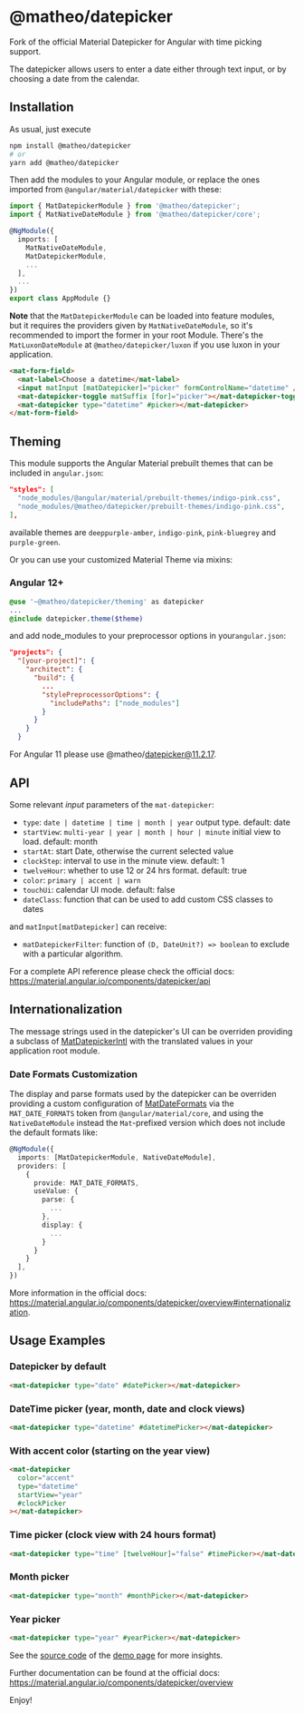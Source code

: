 # @matheo/datepicker

Fork of the official Material Datepicker for Angular with time picking support.

The datepicker allows users to enter a date either through text input, or by choosing a date from the calendar.

## Installation

As usual, just execute

```bash
npm install @matheo/datepicker
# or
yarn add @matheo/datepicker
```

Then add the modules to your Angular module, or replace the ones imported from `@angular/material/datepicker` with these:

```typescript
import { MatDatepickerModule } from '@matheo/datepicker';
import { MatNativeDateModule } from '@matheo/datepicker/core';

@NgModule({
  imports: [
    MatNativeDateModule,
    MatDatepickerModule,
    ...
  ],
  ...
})
export class AppModule {}
```

**Note** that the `MatDatepickerModule` can be loaded into feature modules,  
but it requires the providers given by `MatNativeDateModule`,
so it's recommended to import the former in your root Module.
There's the `MatLuxonDateModule` at `@matheo/datepicker/luxon`
if you use luxon in your application.

```html
<mat-form-field>
  <mat-label>Choose a datetime</mat-label>
  <input matInput [matDatepicker]="picker" formControlName="datetime" />
  <mat-datepicker-toggle matSuffix [for]="picker"></mat-datepicker-toggle>
  <mat-datepicker type="datetime" #picker></mat-datepicker>
</mat-form-field>
```

## Theming

This module supports the Angular Material prebuilt themes that can be included in `angular.json`:

```json
"styles": [
  "node_modules/@angular/material/prebuilt-themes/indigo-pink.css",
  "node_modules/@matheo/datepicker/prebuilt-themes/indigo-pink.css",
],
```

available themes are `deeppurple-amber`, `indigo-pink`, `pink-bluegrey` and `purple-green`.

Or you can use your customized Material Theme via mixins:

### Angular 12+

```sass
@use '~@matheo/datepicker/theming' as datepicker
...
@include datepicker.theme($theme)
```

and add node_modules to your preprocessor options in your`angular.json`:

```json
"projects": {
  "[your-project]": {
    "architect": {
      "build": {
        ...
        "stylePreprocessorOptions": {
          "includePaths": ["node_modules"]
        }
      }
    }
  }
```

For Angular 11 please use @matheo/datepicker@11.2.17.

## API

Some relevant _input_ parameters of the `mat-datepicker`:

- `type`: `date | datetime | time | month | year` output type. default: date
- `startView`: `multi-year | year | month | hour | minute` initial view to load. default: month
- `startAt`: start Date, otherwise the current selected value
- `clockStep`: interval to use in the minute view. default: 1
- `twelveHour`: whether to use 12 or 24 hrs format. default: true
- `color`: `primary | accent | warn`
- `touchUi`: calendar UI mode. default: false
- `dateClass`: function that can be used to add custom CSS classes to dates

and `matInput[matDatepicker]` can receive:

- `matDatepickerFilter`: function of `(D, DateUnit?) => boolean` to exclude with a particular algorithm.

For a complete API reference please check the official docs: <https://material.angular.io/components/datepicker/api>

## Internationalization

The message strings used in the datepicker's UI can be overriden providing a subclass of [MatDatepickerIntl](https://github.com/matheo/angular/blob/master/libs/datepicker/src/lib/datepicker-intl.ts) with the translated values in your application root module.

### Date Formats Customization

The display and parse formats used by the datepicker can be overriden providing a custom configuration of [MatDateFormats](https://github.com/matheo/angular/blob/master/libs/datepicker/src/core/datetime/native-date-formats.ts) via the `MAT_DATE_FORMATS` token from `@angular/material/core`, and using the `NativeDateModule` instead the `Mat`-prefixed version which does not include the default formats like:

```typescript
@NgModule({
  imports: [MatDatepickerModule, NativeDateModule],
  providers: [
    {
      provide: MAT_DATE_FORMATS,
      useValue: {
        parse: {
          ...
        },
        display: {
          ...
        }
      }
    }
  ],
})
```

More information in the official docs: <https://material.angular.io/components/datepicker/overview#internationalization>.

## Usage Examples

### Datepicker by default

```html
<mat-datepicker type="date" #datePicker></mat-datepicker>
```

### DateTime picker (year, month, date and clock views)

```html
<mat-datepicker type="datetime" #datetimePicker></mat-datepicker>
```

### With accent color (starting on the year view)

```html
<mat-datepicker
  color="accent"
  type="datetime"
  startView="year"
  #clockPicker
></mat-datepicker>
```

### Time picker (clock view with 24 hours format)

```html
<mat-datepicker type="time" [twelveHour]="false" #timePicker></mat-datepicker>
```

### Month picker

```html
<mat-datepicker type="month" #monthPicker></mat-datepicker>
```

### Year picker

```html
<mat-datepicker type="year" #yearPicker></mat-datepicker>
```

See the [source code](https://github.com/matheo/angular/blob/master/apps/website/src/app/demos/components/datepicker/datepicker.component.html) of the [demo page](http://matheo.co/demos/datepicker) for more insights.

Further documentation can be found at the official docs:
<https://material.angular.io/components/datepicker/overview>

Enjoy!
